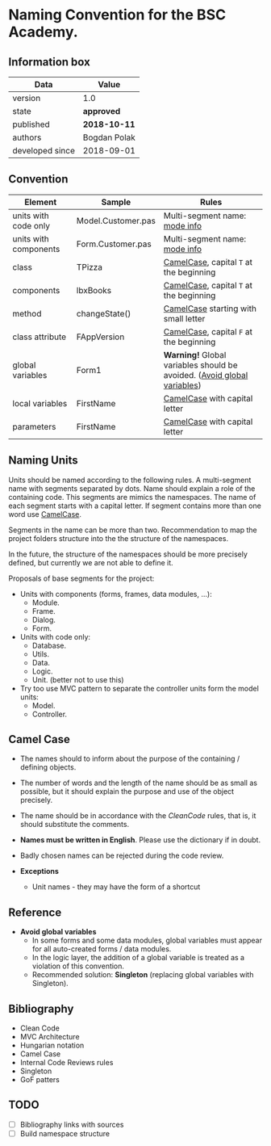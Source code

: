 # Naming Convention for the BSC Academy.

## Information box

| Data | Value |
| - | - |
| version | 1.0 |
| state | **approved** |
| published | **2018-10-11** |
| authors | Bogdan Polak |
| developed since | 2018-09-01 |

## Convention

| Element | Sample | Rules |
| - | - | - |
| units with code only | Model.Customer.pas | Multi-segment name: [mode info](#naming-units)  |
| units with components | Form.Customer.pas | Multi-segment name: [mode info](#naming-units)  | 
| class | TPizza | [CamelCase](#camel-case), capital ```T``` at the beginning  |
| components | lbxBooks | [CamelCase](#camel-case), capital ```T``` at the beginning  |
| method | changeState() | [CamelCase](#camel-case) starting with small letter |
| class attribute | FAppVersion | [CamelCase](#camel-case), capital ```F``` at the beginning |
| global variables | Form1 | **Warning!** Global variables should be avoided. ([Avoid global variables](#reference))  |
| local variables | FirstName | [CamelCase](#camel-case) with capital letter |
| parameters | FirstName | [CamelCase](#camel-case) with capital letter |

## Naming Units

Units should be named according to the following rules. A multi-segment name with segments separated by dots. Name should explain a role of the containing code. This segments are mimics the namespaces. The name of each segment starts with a capital letter. If segment contains more than one word use [CamelCase](#camel-case). 

Segments in the name can be more than two. Recommendation to map the project folders structure into the the structure of the namespaces.

In the future, the structure of the namespaces should be more precisely defined, but currently we are not able to define it.

Proposals of base segments for the project:

* Units with components (forms, frames, data modules, ...):
    * Module.
    * Frame.
    * Dialog.
    * Form.
* Units with code only:
    * Database.
    * Utils.
    * Data.
    * Logic.
    * Unit. (better not to use this)
* Try too use MVC pattern to separate the controller units form the model units:
    * Model.
    * Controller.

## Camel Case

* The names should to inform about the purpose of the containing / defining objects.
* The number of words and the length of the name should be as small as possible, but it should explain the purpose and use of the object precisely.
* The name should be in accordance with the *CleanCode* rules, that is, it should substitute the comments.
* **Names must be written in English**. Please use the dictionary if in doubt.
* Badly chosen names can be rejected during the code review.

* **Exceptions**
    * Unit names - they may have the form of a shortcut

## Reference

* **Avoid global variables**
    * In some forms and some data modules, global variables must appear for all auto-created forms / data modules.
    * In the logic layer, the addition of a global variable is treated as a violation of this convention.
    * Recommended solution: **Singleton** (replacing global variables with Singleton).    

## Bibliography

* Clean Code
* MVC Architecture
* Hungarian notation
* Camel Case
* Internal Code Reviews rules
* Singleton
* GoF patters

## TODO

- [ ] Bibliography links with sources
- [ ] Build namespace structure
